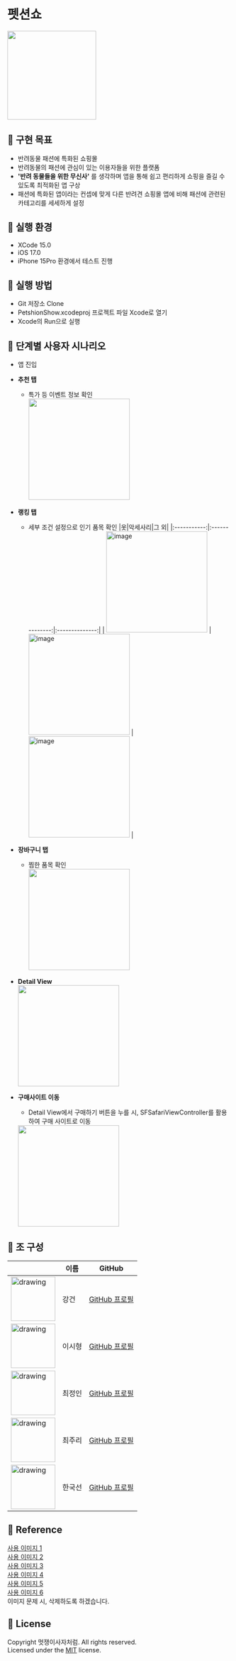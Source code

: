 # 펫션쇼 

<img src="https://github.com/APP-iOS4/UIKit-Prototype-LAB3/assets/37467592/61b52db1-3778-4d96-9ef4-614e76f73c23"  width="200" height="200"/>


## 🐾 구현 목표 
- 반려동물 패션에 특화된 쇼핑몰
- 반려동물의 패션에 관심이 있는 이용자들을 위한 플랫폼 
- **'반려 동물들을 위한 무신사'** 를 생각하며 앱을 통해 쉽고 편리하게 쇼핑을 즐길 수 있도록 최적화된 앱 구상
- 패션에 특화된 앱이라는 컨셉에 맞게 다른 반려견 쇼핑몰 앱에 비해 패션에 관련된 카테고리를 세세하게 설정



## 🐾 실행 환경
- XCode 15.0
- iOS 17.0
- iPhone 15Pro 환경에서 테스트 진행

## 🐾 실행 방법
- Git 저장소 Clone
- PetshionShow.xcodeproj 프로젝트 파일 Xcode로 열기
- Xcode의 Run으로 실행


## 🐾 단계별 사용자 시나리오
- 앱 진입
- **추천 탭**
  - 특가 등 이벤트 정보 확인     
    <img src="https://github.com/APP-iOS4/UIKit-Prototype-LAB3/assets/37467592/9ea110ec-a4e0-43b2-8771-59990e3d7258"  width="228"/>


- **랭킹 탭**
  - 세부 조건 설정으로 인기 품목 확인
    |옷|악세사리|그 외|
    |:-----------:|:--------------:|:--------------:|
    | <img width="228" alt="image" src="https://github.com/APP-iOS4/UIKit-Prototype-LAB3/assets/37467592/812dfec4-6cd5-4315-b6bc-7ebe2efcd148"> | <img width="228" alt="image" src="https://github.com/APP-iOS4/UIKit-Prototype-LAB3/assets/37467592/181372f6-6a21-42a2-a321-bd39fb151c5c"> | <img width="228" alt="image" src="https://github.com/APP-iOS4/UIKit-Prototype-LAB3/assets/37467592/54291897-7b90-458a-9eb4-66291623d34c"> |


    
- **장바구니 탭**    
  - 찜한 품목 확인    
    <img src="https://github.com/APP-iOS4/UIKit-Prototype-LAB3/assets/37467592/a79ed8bb-862b-45ed-88af-de3901b3a75a"  width="228"/>

- **Detail View**    
  <img src="https://github.com/APP-iOS4/UIKit-Prototype-LAB3/assets/37467592/8e430843-6a78-4646-ba61-566f646df224"  width="228"/>

- **구매사이트 이동**
  - Detail View에서 구매하기 버튼을 누를 시, SFSafariViewController를 활용하여 구매 사이트로 이동         
  <img src="https://github.com/APP-iOS4/UIKit-Prototype-LAB3/assets/37467592/33343c38-9fde-4994-8740-e101141923be"  width="228"/>


## 🐾 조 구성

|          | 이름   | GitHub      | 
| -------- | ----- | ----------- |
| <img src="https://avatars.githubusercontent.com/u/141600830?v=4" alt="drawing" width="100"/> | 강건 | [GitHub 프로필](https://github.com/kangsworkspace)   | 
| <img src="https://avatars.githubusercontent.com/u/94823065?v=4" alt="drawing" width="100"/> | 이시형 | [GitHub 프로필](https://github.com/poetic-form) | 
| <img src="https://avatars.githubusercontent.com/u/37467592?v=4" alt="drawing" width="100"/> | 최정인 | [GitHub 프로필](https://github.com/choijungp)   |
| <img src="https://avatars.githubusercontent.com/u/80569323?v=4" alt="drawing" width="100"/> | 최주리 | [GitHub 프로필](https://github.com/juri123123)  |
| <img src="https://avatars.githubusercontent.com/u/104252650?v=4" alt="drawing" width="100"/> | 한국선 | [GitHub 프로필](https://github.com/banhada)   | 

## 🐾 Reference
[사용 이미지 1](https://www.musinsa.com/app/goods/1973921)    
[사용 이미지 2](https://www.musinsa.com/app/goods/2194205)    
[사용 이미지 3](https://www.musinsa.com/app/goods/1728585)     
[사용 이미지 4](https://www.musinsa.com/app/goods/3719882?loc=goods_rank)    
[사용 이미지 5](https://www.musinsa.com/app/goods/3767715?loc=goods_rank)    
[사용 이미지 6](https://www.musinsa.com/app/goods/2252149)    
이미지 문제 시, 삭제하도록 하겠습니다. 


## 🐾 License 
Copyright 멋쟁이사자처럼. All rights reserved.      
Licensed under the [MIT](https://github.com/APP-iOS4/UIKit-Prototype-LAB3/blob/main/LICENSE) license.


